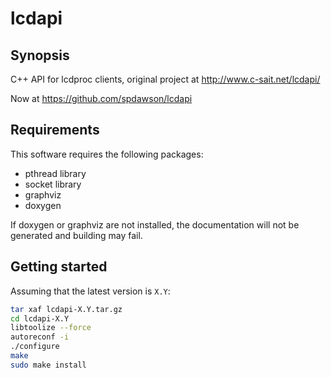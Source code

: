 # lcdapi

## Synopsis

C++ API for lcdproc clients, original project at http://www.c-sait.net/lcdapi/

Now at https://github.com/spdawson/lcdapi

## Requirements

This software requires the following packages:

* pthread library
* socket library
* graphviz
* doxygen

If doxygen or graphviz are not installed, the documentation will not be generated and building may fail.

## Getting started

Assuming that the latest version is `X.Y`:

```sh
tar xaf lcdapi-X.Y.tar.gz
cd lcdapi-X.Y
libtoolize --force
autoreconf -i
./configure
make
sudo make install
```
